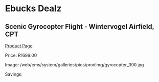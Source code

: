 
# Ebucks Dealz
## Scenic Gyrocopter Flight - Wintervogel Airfield, CPT
[Product Page](https://www.ebucks.com/web/shop/productSelected.do?prodId=239434322&catId=322194367)

Price: R1699.00

Image: /web/cms/system/galleries/pics/prodimg/gyrocopter_300.jpg

Savings: 


	